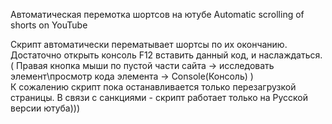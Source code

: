 Автоматическая перемотка шортсов на ютубе
Automatic scrolling of shorts on YouTube


Скрипт автоматически перематывает шортсы по их окончанию.
Достаточно открыть консоль F12 вставить данный код, и наслаждаться. ( Правая кнопка мыши по пустой части сайта -> исследовать элемент\просмотр кода элемента -> Console(Консоль) )  
К сожалению скрипт пока останавливается только перезагрузкой страницы. 
В связи с санкциями - скрипт работает только на Русской версии ютуба)))
